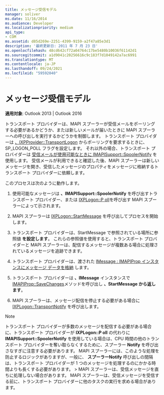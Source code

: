 ```yaml
---
title: メッセージ受信モデル
manager: soliver
ms.date: 11/16/2014
ms.audience: Developer
ms.localizationpriority: medium
api_type:
- COM
ms.assetid: d85d269e-2251-4399-9159-a2f47a85e3d1
description: '最終更新日: 2011 年 7 月 23 日'
ms.openlocfilehash: 48cd642cf72a04764c17be5480b10036f61142d1
ms.sourcegitcommit: a1d9041c20256616c9c183f7d1049142a7ac6991
ms.translationtype: MT
ms.contentlocale: ja-JP
ms.lasthandoff: 09/24/2021
ms.locfileid: "59592040"
---
```

# <a name="message-reception-model"></a>メッセージ受信モデル

  
  
**適用対象**: Outlook 2013 | Outlook 2016 
  
トランスポート プロバイダーは、MAPI スプーラーが受信メールをポーリングする必要があるかどうか、または新しいメールが届いたときに MAPI スプーラーへの呼び出しを実行するかどうかを制御します。 トランスポート プロバイダーは [、IXPProvider::TransportLogon](ixpprovider-transportlogon.md) からポーリングを要求するときに、SP_LOGON_POLL フラグを設定します。 それ以外の場合、トランスポート プロバイダーは [受信メールが使用可能なときに IMAPISupport::SpoolerNotify](imapisupport-spoolernotify.md) を使用します。 受信メールが利用できると確認した後、MAPI スプーラーは新しいメッセージを開き、受信したメッセージのプロパティをメッセージに格納するトランスポート プロバイダーに依頼します。 
  
このプロセスは次のように動作します。
  
1. 使用可能なメッセージは **、IMAPISupport::SpoolerNotify** を呼び出すトランスポート プロバイダー、または [IXPLogon::P oll](ixplogon-poll.md)を呼び出す MAPI スプーラーによって示されます。
    
2. MAPI スプーラーは [IXPLogon::StartMessage](ixplogon-startmessage.md) を呼び出してプロセスを開始します。 
    
3. トランスポート プロバイダーは、StartMessage で参照されている場所に参照値 **を設定します**。 これらの参照値を使用すると、トランスポート プロバイダーと MAPI スプーラーは、配信するメッセージが複数ある場合に処理されているメッセージを追跡できます。
    
4. トランスポート プロバイダーは、渡された [IMessage : IMAPIProp インスタンスにメッセージ データを格納](imessageimapiprop.md) します。 
    
5. トランスポート プロバイダーは **、IMessage** インスタンスで [IMAPIProp::SaveChanges](imapiprop-savechanges.md)メソッドを呼び出し **、StartMessage から返します**。
    
6. MAPI スプーラーは、メッセージ配信を停止する必要がある場合に [IXPLogon::TransportNotify](ixplogon-transportnotify.md) を呼び出します。 
    
> [!NOTE]
> トランスポート プロバイダーが多数のメッセージを配信する必要がある場合に、トランスポート プロバイダーが **IXPLogon::P oll** の代わりに **IMAPISupport::SpoolerNotify** を使用している場合は、CPU 時間の他のトランスポート プロバイダーを奪い取らなくするために、スプーラー **Notify** を呼び出さなすぎに注意する必要があります。 MAPI スプーラーには、このような処理を防止するロジックがありますが、一般に、 **スプーラーNotify** 呼び出しの間隔は、トランスポート プロバイダーが 1 つのメッセージを処理するのにかかる時間よりも長くする必要があります。 > MAPI スプーラーは、受信メッセージを直ちに処理しない場合があります。 MAPI スプーラーは、受信メッセージを受信する前に、トランスポート プロバイダーに他のタスクの実行を求める場合があります。 
  

